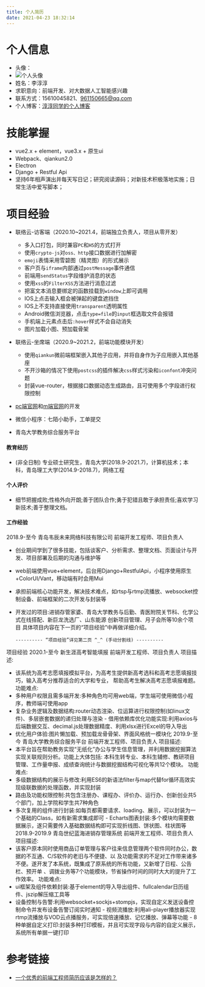 ```yaml
---
title: 个人简历
date: 2021-04-23 18:32:14
---
```


# 个人信息
- 头像：
- ![个人头像](http://confluence.7moor.com:8090/images/logo/default-space-logo.svg)
- 姓名：李淳淳
- 求职意向：前端开发、对大数据人工智能感兴趣
- 联系方式：15610045821、961150665@qq.com
- 个人博客：[淳淳同学的个人博客](https://leedebug.github.io/)

# 技能掌握
- vue2.x + element，vue3.x + 原生ui
- Webpack、qiankun2.0
- Electron
- Django + Restful Api
- 坚持6年相声演出并每天写日记；研究阅读源码；对新技术积极落地实施；日常生活中爱写脚本；

# 项目经验
- 联络云-访客端（2020.10~2021.4，前端独立负责人，项目从零开发）
  - 多入口打包，同时兼容`PC`和`H5`的方式打开
  - 使用`crypto-js`对`oss、http`接口数据进行加解密
  - `emoji`表情采用雪碧图（精灵图）的形式展示
  - 客户页与`iframe`内部通过`postMessage`事件通信
  - 前端用`sendStatus`字段维护消息的状态
  - 使用`xss`的`FilterXSS`方法进行消息过滤
  - 把富文本消息要绑定的函数挂载到`window`上即可调用
  - IOS上点击输入框会被弹起的键盘遮挡住
  - IOS上不支持直接使用`transparent`透明属性
  - Android微信浏览器，点击`type=file`的`input`框选取文件会报错
  - 手机端上元素点击后`:hover`样式不会自动消失
  - 图片加载小图、预加载骨架

- 联络云-坐席端（2020.9~2021.2，前端功能模块开发）
  - 使用`qiankun`微前端框架嵌入其他子应用，并将自身作为子应用嵌入其他基座
  - 不开沙箱的情况下使用`postcss`的插件解决`css`样式污染和`iconfont`冲突问题
  - 封装vue-router，根据接口数据动态生成路由，且可使用多个字段进行权限控制

- [pc端官网](https://www.7moor.com/)和[m端官网](https://m.7moor.com/)的开发

- 微信小程序：七陌小助手，工单提交

- 青岛大学教务综合服务平台

#### 教育经历
- (非全日制) 专业硕士研究生，青岛大学(2018.9-2021.7)，计算机技术；本科，青岛理工大学(2014.9-2018.7)，网络工程

#### 个人评价
- 细节把握成败;性格外向开朗;善于团队合作;勇于犯错且敢于承担责任;喜欢学习新技术;善于整理文档。




#### 工作经验
2018.9-至今 青岛韦辰未来网络科技有限公司
前端开发工程师、项目负责人
- 创业期间学到了很多技能，包括谈客户、分析需求、整理文档、页面设计与开发、项目部署及后期的沟通与维护等
- web前端使用vue+element，后台用Django+RestfulApi，小程序使用原生+ColorUI/Vant，移动端有时会用Mui
- 承担前端核心功能开发，解决技术难点，如rtsp与rtmp流播放、websocket控制设备、前端框架的二次开发与封装等
- 开发过的项目:进销存管家婆、青岛大学教务与后勤、青医附院关节科、化学公式在线搭配、新巨龙洗选厂、山东能源 创新项目管理、月子会所等10余个项目
具体项目内容在下一页的“项目经验”中再做详细介绍。

      ---------- “项目经验”详见第二页 ^_^ (手动分割线) ----------

项目经验
2020.1-至今 新生涯高考智能填报
前端开发工程师、项目负责人
项目描述:
- 该系统为高考志愿填报模拟平台，为高考生提供新高考选科和高考志愿填报技巧，输入高考分推荐适合的大学和专业， 帮助高考生解决高考志愿填报难题。
功能难点:
- 多种用户权限且需多端开发:多种角色均可用web端，学生端可使用微信小程序，教师端可使用app
- 复杂业务逻辑及数据结构:router动态渲染、位运算进行权限控制(如linux文件)、多层嵌套数据的递归处理与渲染 - 借用依赖库优化功能实现:利用axios与后端数据交互、decimal.js处理数据精度、利用xlsx进行Excel的导入导出
- 优化用户体验:图片懒加载、预加载龙骨骨架、界面风格统一模块化
2019.9-至今 青岛大学教务综合服务平台
前端开发工程师、项目负责人
项目描述:
- 本平台旨在帮助教务实现“无纸化”办公与学生信息管理，并利用数据挖掘算法实现关联规则分析。功能上大体包括: 本科生转专业、本科生辅修、教研项目管理、工作量申报、成绩查询统计与数据挖掘结构可视化等共12个模块。 功能难点:
- 多级数据结构的展示与修改:利用ES6的新语法filter与map代替for循环高效实现级联数据的处理函数，并实现封装
- 路由及功能权限控制:共包含注册办、课程办、评价办、运行办、创新创业共5个部门，加上学院和学生共7种角色
- 多次复用的组件进行封装:如每页都需要请求、loading、展示，可以封装为一个基础的Class，如有新需求集成即可 - Echarts图表封装:多个模块均需要数据展示，遂只需要传入基础数据结构即可实现折线图、饼状图、柱状图等
2018.9-2019.9 青岛世纪蓝海进销存管理系统
前端开发工程师、项目负责人
项目描述:
- 该客户原本同时使用商品订单管理与客户往来信息管理两个软件同时办公，数据的不互通、C/S软件的老旧与不便捷、以 及功能需求的不足对工作带来诸多不便。遂开发了本系统，既集成了原系统的所有功能，又新增了日程、公告栏、预开单 、调拨业务等7个功能模块，节省操作时间的同时大大的提升了工作效率。
功能难点:
- ui框架及组件依赖封装:基于element的导入导出组件、fullcalendar日历组件、jszip解压缩工具等
- 设备控制与告警:利用websocket+sockjs+stompjs，实现自定义发送设备控制命令并发布设备告警订阅实时通知 - 视频流播放:利用ali-player播放器实现rtmp流播放与VOD云点播服务，可实现倍速播放、记忆播放、弹幕等功能 - 8种单据自定义打印:封装多种打印模板，并且可实现字段与内容的自定义展示，系统所有单据一键打印


# 参考链接
- [一个优秀的前端工程师简历应该是怎样的？](https://www.zhihu.com/question/21520021/answer/532895608)



